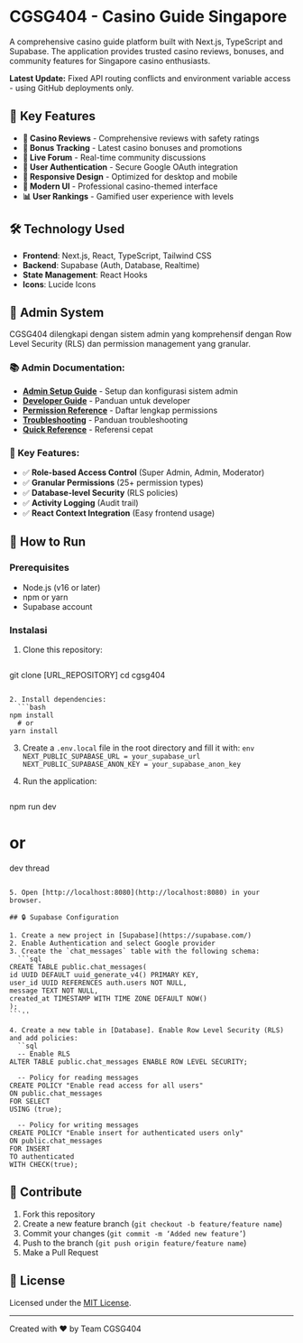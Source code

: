 # CGSG404 - Casino Guide Singapore

A comprehensive casino guide platform built with Next.js, TypeScript and Supabase. The application provides trusted casino reviews, bonuses, and community features for Singapore casino enthusiasts.

**Latest Update:** Fixed API routing conflicts and environment variable access - using GitHub deployments only.

## 🎯 Key Features

- **🎰 Casino Reviews** - Comprehensive reviews with safety ratings
- **🎁 Bonus Tracking** - Latest casino bonuses and promotions
- **💬 Live Forum** - Real-time community discussions
- **🔐 User Authentication** - Secure Google OAuth integration
- **📱 Responsive Design** - Optimized for desktop and mobile
- **🌙 Modern UI** - Professional casino-themed interface
- **📊 User Rankings** - Gamified user experience with levels

## 🛠 Technology Used

- **Frontend**: Next.js, React, TypeScript, Tailwind CSS
- **Backend**: Supabase (Auth, Database, Realtime)
- **State Management**: React Hooks
- **Icons**: Lucide Icons

## 🔐 Admin System

CGSG404 dilengkapi dengan sistem admin yang komprehensif dengan Row Level Security (RLS) dan permission management yang granular.

### **📚 Admin Documentation:**
- **[Admin Setup Guide](ADMIN_SETUP_GUIDE.md)** - Setup dan konfigurasi sistem admin
- **[Developer Guide](docs/ADMIN_DEVELOPER_GUIDE.md)** - Panduan untuk developer
- **[Permission Reference](docs/PERMISSION_REFERENCE.md)** - Daftar lengkap permissions
- **[Troubleshooting](docs/ADMIN_TROUBLESHOOTING.md)** - Panduan troubleshooting
- **[Quick Reference](docs/ADMIN_QUICK_REFERENCE.md)** - Referensi cepat

### **🔑 Key Features:**
- ✅ **Role-based Access Control** (Super Admin, Admin, Moderator)
- ✅ **Granular Permissions** (25+ permission types)
- ✅ **Database-level Security** (RLS policies)
- ✅ **Activity Logging** (Audit trail)
- ✅ **React Context Integration** (Easy frontend usage)

## 🚀 How to Run

### Prerequisites

- Node.js (v16 or later)
- npm or yarn
- Supabase account

### Instalasi

1. Clone this repository:
   ```bash
 git clone [URL_REPOSITORY]
 cd cgsg404
 ```

2. Install dependencies:
   ```bash
 npm install
   # or
 yarn install
 ````

3. Create a `.env.local` file in the root directory and fill it with:
   ``env
 NEXT_PUBLIC_SUPABASE_URL = your_supabase_url
 NEXT_PUBLIC_SUPABASE_ANON_KEY = your_supabase_anon_key
 ``

4. Run the application:
   ```bash
 npm run dev
   # or
 dev thread
 ```

5. Open [http://localhost:8080](http://localhost:8080) in your browser.

## 🔒 Supabase Configuration

1. Create a new project in [Supabase](https://supabase.com/)
2. Enable Authentication and select Google provider
3. Create the `chat_messages` table with the following schema:
   ```sql
 CREATE TABLE public.chat_messages(
 id UUID DEFAULT uuid_generate_v4() PRIMARY KEY,
 user_id UUID REFERENCES auth.users NOT NULL,
 message TEXT NOT NULL,
 created_at TIMESTAMP WITH TIME ZONE DEFAULT NOW()
 );
 ```''

4. Create a new table in [Database]. Enable Row Level Security (RLS) and add policies:
   ``sql
   -- Enable RLS
 ALTER TABLE public.chat_messages ENABLE ROW LEVEL SECURITY;

   -- Policy for reading messages
 CREATE POLICY "Enable read access for all users"
 ON public.chat_messages
 FOR SELECT
 USING (true);

   -- Policy for writing messages
 CREATE POLICY "Enable insert for authenticated users only"
 ON public.chat_messages
 FOR INSERT
 TO authenticated
 WITH CHECK(true);
 ```

## 🤝 Contribute

1. Fork this repository
2. Create a new feature branch (`git checkout -b feature/feature name`)
3. Commit your changes (`git commit -m ‘Added new feature’`)
4. Push to the branch (`git push origin feature/feature name`)
5. Make a Pull Request

## 📝 License

Licensed under the [MIT License](LICENSE).

---

Created with ❤️ by Team CGSG404